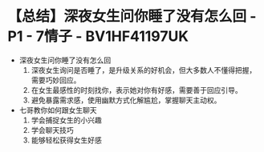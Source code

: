 # 【总结】深夜女生问你睡了没有怎么回 - P1 - 7情子 - BV1HF41197UK

-   深夜女生问你睡了没有怎么回
    1.  深夜女生询问是否睡了，是升级关系的好机会，但大多数人不懂得把握，需要巧妙回应。
    2.  在女生最感性的时刻找你，表示她对你有好感，需要善于回应引导。
    3.  避免暴露需求感，使用幽默方式化解尴尬，掌握聊天主动权。
-   七哥教你如何跟女生聊天
    1.  学会捕捉女生的小兴趣
    2.  学会聊天技巧
    3.  能够轻松获得女生好感